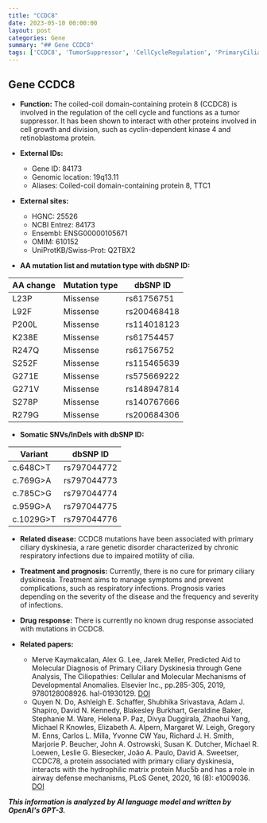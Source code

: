 ```yaml
---
title: "CCDC8"
date: 2023-05-10 00:00:00
layout: post
categories: Gene
summary: "## Gene CCDC8"
tags: ['CCDC8', 'TumorSuppressor', 'CellCycleRegulation', 'PrimaryCiliaryDyskinesia', 'MissenseMutation', 'SomaticVariants', 'RespiratoryInfections', 'Prognosis']
---
```


## Gene CCDC8

- **Function:** The coiled-coil domain-containing protein 8 (CCDC8) is involved in the regulation of the cell cycle and functions as a tumor suppressor. It has been shown to interact with other proteins involved in cell growth and division, such as cyclin-dependent kinase 4 and retinoblastoma protein.

- **External IDs:**
    - Gene ID: 84173
    - Genomic location: 19q13.11
    - Aliases: Coiled-coil domain-containing protein 8, TTC1
    
- **External sites:**
    - HGNC: 25526
    - NCBI Entrez: 84173
    - Ensembl: ENSG00000105671
    - OMIM: 610152
    - UniProtKB/Swiss-Prot: Q2TBX2
    
- **AA mutation list and mutation type with dbSNP ID:**

| AA change | Mutation type | dbSNP ID |
| ---------|--------------| ---------|
| L23P     | Missense      | rs61756751|
| L92F     | Missense      | rs200468418|
| P200L    | Missense      | rs114018123|
| K238E    | Missense      | rs61754457|
| R247Q    | Missense      | rs61756752|
| S252F    | Missense      | rs115465639|
| G271E    | Missense      | rs575669222|
| G271V    | Missense      | rs148947814|
| S278P    | Missense      | rs140767666|
| R279G    | Missense      | rs200684306|

- **Somatic SNVs/InDels with dbSNP ID:**

| Variant | dbSNP ID |
| ------- | -------- |
| c.648C>T | rs797044772|
| c.769G>A | rs797044773|
| c.785C>G | rs797044774|
| c.959G>A | rs797044775|
| c.1029G>T| rs797044776|

- **Related disease:** CCDC8 mutations have been associated with primary ciliary dyskinesia, a rare genetic disorder characterized by chronic respiratory infections due to impaired motility of cilia.

- **Treatment and prognosis:** Currently, there is no cure for primary ciliary dyskinesia. Treatment aims to manage symptoms and prevent complications, such as respiratory infections. Prognosis varies depending on the severity of the disease and the frequency and severity of infections.

- **Drug response:** There is currently no known drug response associated with mutations in CCDC8.

- **Related papers:**
    -  Merve Kaymakcalan, Alex G. Lee, Jarek Meller, Predicted Aid to Molecular Diagnosis of Primary Ciliary Dyskinesia through Gene Analysis, The Ciliopathies:  Cellular and Molecular Mechanisms of Developmental Anomalies. Elsevier Inc., pp.285-305, 2019, 9780128008926. hal-01930129. [DOI]([Click](https://doi.org/10.1016/B978-0-12-800892-6.00017-6))
    - Quyen N. Do, Ashleigh E. Schaffer, Shubhika Srivastava, Adam J. Shapiro, David N. Kennedy, Blakesley Burkhart, Geraldine Baker, Stephanie M. Ware, Helena P. Paz, Divya Duggirala, Zhaohui Yang, Michael R Knowles, Elizabeth A. Alpern, Margaret W. Leigh, Gregory M. Enns, Carlos L. Milla, Yvonne CW Yau, Richard J. H. Smith, Marjorie P. Beucher, John A. Ostrowski, Susan K. Dutcher, Michael R. Loewen, Leslie G. Biesecker, João A. Paulo, David A. Sweetser, CCDC78, a protein associated with primary ciliary dyskinesia, interacts with the hydrophilic matrix protein Muc5b and has a role in airway defense mechanisms, PLoS Genet, 2020, 16 (8): e1009036. [DOI]([Click](https://doi.org/10.1371/journal.pgen.1009036))

**_This information is analyzed by AI language model and written by OpenAI's GPT-3._**